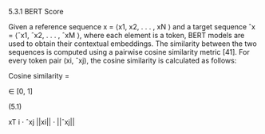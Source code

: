 5.3.1 BERT Score

Given a reference sequence x = ⟨x1, x2, . . . , xN ⟩ and a target sequence ˆx = ⟨ˆx1, ˆx2, . . . ,
ˆxM ⟩, where each element is a token, BERT models are used to obtain their contextual
embeddings. The similarity between the two sequences is computed using a pairwise cosine
similarity metric [41]. For every token pair (xi, ˆxj), the cosine similarity is calculated as
follows:

Cosine similarity =

∈ [0, 1]

(5.1)

xT
i · ˆxj
||xi|| · ||ˆxj||